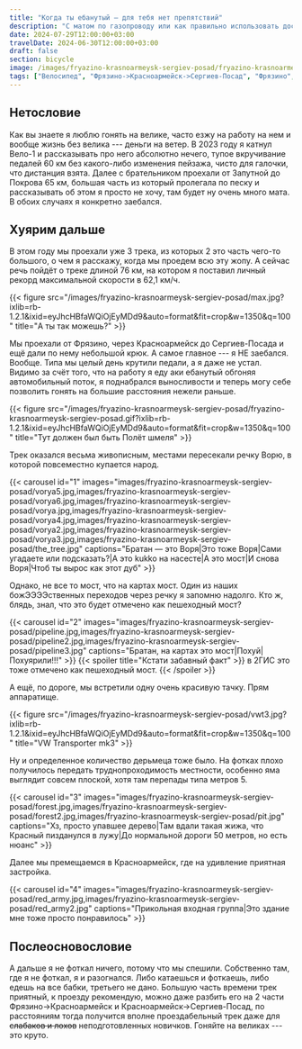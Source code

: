 ```yaml
---
title: "Когда ты ебанутый — для тебя нет препятствий"
description: "С матом по газопроводу или как правильно использовать доступную сельскую среду"
date: 2024-07-29T12:00:00+03:00
travelDate: 2024-06-30T12:00:00+03:00
draft: false
section: bicycle
image: /images/fryazino-krasnoarmeysk-sergiev-posad/fryazino-krasnoarmeysk-sergiev-posad.gif
tags: ["Велосипед", "Фрязино->Красноармейск->Сергиев-Посад", "Фрязино", "Красноармейск", "Сергиев-Посад", "Мнение"]
---
```

## Нетословие

Как вы знаете я люблю гонять на велике, часто езжу на работу на нем и вообще жизнь без велика --- деньги на ветер. В 2023 году я катнул Вело-1 и рассказывать про него абсолютно нечего, тупое вкручивание педалей 60 км без какого-либо изменения пейзажа, чисто для галочки, что дистанция взята. Далее с брательником проехали от Запутной до Покрова 65 км, большая часть из который пролегала по песку и рассказывать об этом я просто не хочу, там будет ну очень много мата. В обоих случаях я конкретно заебался.

## Хуярим дальше

В этом году мы проехали уже 3 трека, из которых 2 это часть чего-то большого, о чем я расскажу, когда мы проедем всю эту жопу. А сейчас речь пойдёт о треке длиной 76 км, на котором я поставил личный рекорд максимальной скорости в 62,1 км/ч. 

{{< figure src="/images/fryazino-krasnoarmeysk-sergiev-posad/max.jpg?ixlib=rb-1.2.1&ixid=eyJhcHBfaWQiOjEyMDd9&auto=format&fit=crop&w=1350&q=100" title="А ты так можешь?" >}}

Мы проехали от Фрязино, через Красноармейск до Сергиев-Посада и ещё дали по нему небольшой крюк. А самое главное --- я НЕ заебался. Вообще. Типа мы целый день крутили педали, а я даже не устал. Видимо за счёт того, что на работу я еду аки ебанутый обгоняя автомобильный поток, я поднабрался выносливости и теперь могу себе позволить гонять на большие расстояния нежели раньше.

{{< figure src="/images/fryazino-krasnoarmeysk-sergiev-posad/fryazino-krasnoarmeysk-sergiev-posad.gif?ixlib=rb-1.2.1&ixid=eyJhcHBfaWQiOjEyMDd9&auto=format&fit=crop&w=1350&q=100" title="Тут должен был быть Полёт шмеля" >}}

Трек оказался весьма живописным, местами пересекали речку Ворю, в которой повсеместно купается народ. 

{{< carousel id="1" images="images/fryazino-krasnoarmeysk-sergiev-posad/vorya5.jpg,images/fryazino-krasnoarmeysk-sergiev-posad/vorya6.jpg,images/fryazino-krasnoarmeysk-sergiev-posad/vorya.jpg,images/fryazino-krasnoarmeysk-sergiev-posad/vorya4.jpg,images/fryazino-krasnoarmeysk-sergiev-posad/vorya2.jpg,images/fryazino-krasnoarmeysk-sergiev-posad/vorya3.jpg,images/fryazino-krasnoarmeysk-sergiev-posad/the_tree.jpg" captions="Братан — это Воря|Это тоже Воря|Сами угадаете или подсказать?|А это kukko на насесте|А это мост|И снова Воря|Чтоб ты вырос как этот дуб" >}}

Однако, не все то мост, что на картах мост. Один из наших божЭЭЭЭственных переходов через речку я запомню надолго. Кто ж, блядь, знал, что это будет отмечено как пешеходный мост? 

{{< carousel id="2" images="images/fryazino-krasnoarmeysk-sergiev-posad/pipeline.jpg,images/fryazino-krasnoarmeysk-sergiev-posad/pipeline2.jpg,images/fryazino-krasnoarmeysk-sergiev-posad/pipeline3.jpg" captions="Братан, на картах это мост|Похуй|Похуярили!!!" >}}
{{< spoiler title="Кстати забавный факт" >}} 
в 2ГИС это тоже отмечено как пешеходный мост.
{{< /spoiler >}}

А ещё, по дороге, мы встретили одну очень красивую тачку. Прям аппаратище.

{{< figure src="/images/fryazino-krasnoarmeysk-sergiev-posad/vwt3.jpg?ixlib=rb-1.2.1&ixid=eyJhcHBfaWQiOjEyMDd9&auto=format&fit=crop&w=1350&q=100" title="VW Transporter mk3" >}}

Ну и определенное количество дерьмеца тоже было. На фотках плохо получилось передать труднопроходимость местности, особенно яма выглядит совсем плоской, хотя там перепады типа метров 5.

{{< carousel id="3" images="images/fryazino-krasnoarmeysk-sergiev-posad/forest.jpg,images/fryazino-krasnoarmeysk-sergiev-posad/forest2.jpg,images/fryazino-krasnoarmeysk-sergiev-posad/pit.jpg" captions="Хз, просто упавшее дерево|Там вдали такая жижа, что Красный пизданулся в лужу|До нормальной дороги 50 метров, но есть нюанс" >}}

Далее мы премещаемся в Красноармейск, где на удивление приятная застройка.

{{< carousel id="4" images="images/fryazino-krasnoarmeysk-sergiev-posad/red_army.jpg,images/fryazino-krasnoarmeysk-sergiev-posad/red_army2.jpg" captions="Прикольная входная группа|Это здание мне тоже просто понравилось" >}}

## Послеосновословие

А дальше я не фоткал ничего, потому что мы спешили. Собственно там, где я не фоткал, я и разогнался. Либо катаешься и фоткаешь, либо едешь на все бабки, третьего не дано.	Большую часть времени трек приятный, к проезду рекомендую, можно даже разбить его на 2 части Фрязино->Красноармейск и Красноармейск->Сергиев-Посад, по расстояниям тогда получится вполне проездабельный трек даже для ~~слабаков и лохов~~ неподготовленных новичков. Гоняйте на великах --- это круто. 
